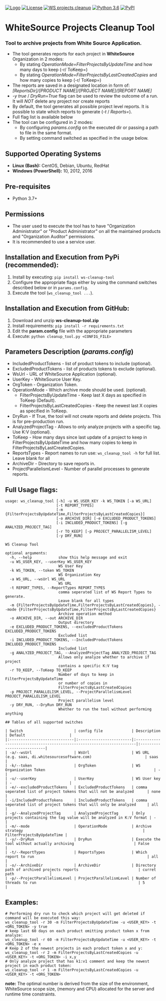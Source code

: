 [![Logo](https://whitesource-resources.s3.amazonaws.com/ws-sig-images/Whitesource_Logo_178x44.png)](https://www.whitesourcesoftware.com/)
[![License](https://img.shields.io/badge/License-Apache%202.0-yellowgreen.svg)](https://opensource.org/licenses/Apache-2.0) 
[![WS projects cleanup](https://github.com/whitesource-ps/ws-cleanup-tool/actions/workflows/ci.yml/badge.svg)](https://github.com/whitesource-ps/ws-cleanup-tool/actions/workflows/ci.yml)
[![Python 3.6](https://upload.wikimedia.org/wikipedia/commons/thumb/8/8c/Blue_Python_3.6%2B_Shield_Badge.svg/86px-Blue_Python_3.6%2B_Shield_Badge.svg.png)](https://www.python.org/downloads/release/python-360/)
[![PyPI](https://img.shields.io/pypi/v/ws-cleanup-tool?style=plastic)](https://pypi.org/project/ws-cleanup-tool/)

# WhiteSource Projects Cleanup Tool
### Tool to archive projects from White Source Application.
* The tool generates reports for each project in **WhiteSource** Organization in 2 modes: 
  * By stating _OperationMode=FilterProjectsByUpdateTime_ and how many days to keep (-r/ ToKeep=)
  * By stating _OperationMode=FilterProjectsByLastCreatedCopies_ and how many copies to keep (-r/ ToKeep=)
* The reports are saved in a designated location in form of: _[ReportsDir]/[PRODUCT NAME]/[PROJECT NAME]/[REPORT NAME]_  
* _-y true_ / _DryRun=True_ flag can be used to review the outcome of a run. It will _NOT_ delete any project nor create reports 
* By default, the tool generates all possible project level reports. It is possible to state which reports to generate (_-t_ / _Reports=_).
* Full flag list is available below
* The tool can be configured in 2 modes:
  * By configuring _params.config_ on the executed dir or passing a path to file in the same format.
  * By setting command switched as specified in the usage below. 
## Supported Operating Systems
- **Linux (Bash):**	CentOS, Debian, Ubuntu, RedHat
- **Windows (PowerShell):**	10, 2012, 2016

## Pre-requisites
* Python 3.7+

## Permissions
* The user used to execute the tool has to have "Organization Administrator" or "Product Administrator" on all the maintained products and "Organization Auditor" permissions. 
* It is recommended to use a service user.

## Installation and Execution from PyPi (recommended):
1. Install by executing: `pip install ws-cleanup-tool`
2. Configure the appropriate flags either by using the command switches described below or in `params.config`.
3. Execute the tool (`ws_cleanup_tool ...`). 
## Installation and Execution from GitHub:
1. Download and unzip **ws-cleanup-tool.zip** 
1. Install requirements: `pip install -r requirements.txt`
1. Edit the **param.config** file with the appropriate parameters
1. Execute: `python cleanup_tool.py <CONFIG_FILE>` 
  
## Parameters Description (_params.config_)
* IncludedProductTokens - list of product tokens to include (optional).
* ExcludedProductTokens - list of products tokens to exclude (optional).
* WsUrl - URL of WhiteSource Application (optional).
* UserKey  - WhiteSource User Key.
* OrgToken - Organization Token.
* OperationMode - Which archive mode should be used. (optional).
  * FilterProjectsByUpdateTime - Keep last X days as specified in ToKeep (Default).
  * FilterProjectsByLastCreatedCopies - Keep the newest last X copies as specified in ToKeep. 
* DryRun - If True, the tool will not create reports and delete projects. This is for pre-production run.
* AnalyzedProjectTag - Allows to only analyze projects with a specific tag. Use K:V (optional).
* ToKeep - How many days since last update of a project to keep in FilterProjectsByUpdateTime and how many copies to keep in FilterProjectsByLastCreatedCopies.
* ReportsTypes - Report names to run use: `ws_cleanup_tool -h` for full list. Leave blank for all 
* ArchiveDir - Directory to save reports in.
* ProjectParallelismLevel - Number of parallel processes to generate reports.
 
## Full Usage flags:
```shell
usage: ws_cleanup_tool [-h] -u WS_USER_KEY -k WS_TOKEN [-a WS_URL]
                       [-t REPORT_TYPES]
                       [-m {FilterProjectsByUpdateTime,FilterProjectsByLastCreatedCopies}]
                       [-o ARCHIVE_DIR] [-e EXCLUDED_PRODUCT_TOKENS]
                       [-i INCLUDED_PRODUCT_TOKENS] [-g ANALYZED_PROJECT_TAG]
                       [-r TO_KEEP] [-p PROJECT_PARALLELISM_LEVEL]
                       [-y DRY_RUN]

WS Cleanup Tool

optional arguments:
  -h, --help            show this help message and exit
  -u WS_USER_KEY, --userKey WS_USER_KEY
                        WS User Key
  -k WS_TOKEN, --token WS_TOKEN
                        WS Organization Key
  -a WS_URL, --wsUrl WS_URL
                        WS URL
  -t REPORT_TYPES, --ReportTypes REPORT_TYPES
                        comma seperated list of WS Report Types to generate.
                        Leave blank for all types
  -m {FilterProjectsByUpdateTime,FilterProjectsByLastCreatedCopies}, --mode {FilterProjectsByUpdateTime,FilterProjectsByLastCreatedCopies}
                        Archive operation method
  -o ARCHIVE_DIR, --out ARCHIVE_DIR
                        Output directory
  -e EXCLUDED_PRODUCT_TOKENS, --excludedProductTokens EXCLUDED_PRODUCT_TOKENS
                        Excluded list
  -i INCLUDED_PRODUCT_TOKENS, --IncludedProductTokens INCLUDED_PRODUCT_TOKENS
                        Included list
  -g ANALYZED_PROJECT_TAG, --AnalyzedProjectTag ANALYZED_PROJECT_TAG
                        Allows only analyze whether to archive if project
                        contains a specific K:V tag
  -r TO_KEEP, --ToKeep TO_KEEP
                        Number of days to keep in FilterProjectsByUpdateTime
                        or number of copies in
                        FilterProjectsByLastCreatedCopies
  -p PROJECT_PARALLELISM_LEVEL, --ProjectParallelismLevel PROJECT_PARALLELISM_LEVEL
                        Project parallelism level
  -y DRY_RUN, --DryRun DRY_RUN
                        Whether to run the tool without performing anything

## Tables of all supported switches

| Switch                       | config file             | Description                                                       	 | Default 					  |
|:-----------------------------|:------------------------|:----------------------------------------------------------------------|:---------------------------|
| -a/--wsUrl                   | WsUrl                   | WS URL (e.g. saas, di.whitesourcesoftware.com)                    	 | saas	   					  |
| -k/--token                   | OrgToken                | WS Organization Token                                             	 | -	   				      |
| -u/--userKey                 | UserKey                 | WS User key                                                       	 | -	   					  |
| -e/--excludedProductTokens   | ExcludedProductTokens   | comma seperated list of project tokens that will not be analyzed  	 | none	   					  |
| -i/IncludedProductTokens     | IncludedProductTokens   | comma seperated list of project tokens that will only be analyzed 	 | all	  					  |
| -g/--AnalyzedProjectTag      | AnalyzedProjectTag      | Only projects containing the tag value will be analyzed in K:V format | -	  					  |
| -m/--mode                    | OperationMode           | Archive strategy										                 | FilterProjectsByUpdateTime |
| -y/--DryRun                  | DryRun                  | Execute the tool without actually archiving 							 | False					  |
| -t/--ReportTypes             | ReportsTypes            | Which report to run 													 | all						  |
| -o/--ArchiveDir              | ArchiveDir              | Directory path of archived projects reports 							 | curret path 				  |
| -p/--ProjectParallelismLevel | ProjectParallelismLevel | Number of threads to run											     | 5						  |

```
## Examples:
```shell
# Performing dry run to check which project will get deleted if command will be executed this way: 
ws_cleanup_tool -r 30 -m FilterProjectsByUpdateTime -u <USER_KEY> -t <ORG_TOKEN> -y true 
# keep last 60 days on each product omitting product token x from analyze:
ws_cleanup_tool -r 60 -m FilterProjectsByUpdateTime -u <USER_KEY> -t <ORG_TOKEN> -e x
# Keep 2 of the newest projects in each product token x and y:
ws_cleanup_tool -r 2 -m FilterProjectsByLastCreatedCopies -u <USER_KEY> -t <ORG_TOKEN> -i x,y
# Only analyze project that has k1:v1 comment and keep the newest project in each product token:
ws_cleanup_tool -r 1 -m FilterProjectsByLastCreatedCopies -u <USER_KEY> -t <ORG_TOKEN>
```

**note:** The optimal number is derived from the size of the environment, WhiteSource scope size, (memory and CPU) allocated for the server and runtime time constraints.    
